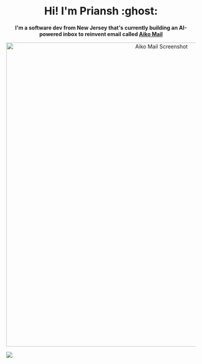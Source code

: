 <h1 align="center">Hi! I'm Priansh :ghost:</h1>

<p align="center"><b>I'm a software dev from New Jersey that's currently building an AI-powered inbox to reinvent email called <a href="https://helloaiko.com">Aiko Mail</a></b></p>

<p align="center">
  <a href="https://helloaiko.com"><img width="810" align="center" src="https://priansh.com/aikomail-screenshot.png" alt="Aiko Mail Screenshot"></a>
</p>

![](https://a08theeng4.execute-api.us-east-1.amazonaws.com/default/github-tracker)
